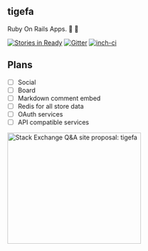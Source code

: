 ## tigefa

Ruby On Rails Apps. :construction: :penguin:

[![Stories in Ready](https://badge.waffle.io/tigefa/tigefa.png?label=ready&title=Ready)](https://waffle.io/tigefa/tigefa)
[![Gitter](https://badges.gitter.im/Join%20Chat.svg)](https://gitter.im/tigefa/tigefa)
[![inch-ci](http://inch-ci.org/github/tigefa/tigefa.png?branch=master)](http://inch-ci.org/github/tigefa/tigefa)

## Plans

- [ ] Social
- [ ] Board
- [ ] Markdown comment embed
- [ ] Redis for all store data
- [ ] OAuth services
- [ ] API compatible services

<a href="https://area51.stackexchange.com/proposals/98880/tigefa?referrer=2W_2gtKaYt0Y2CsqGZV7dw2" target="_blank"><img src="https://area51.stackexchange.com/ads/proposal/98880.png" width="300" height="250" alt="Stack Exchange Q&A site proposal: tigefa" /></a>